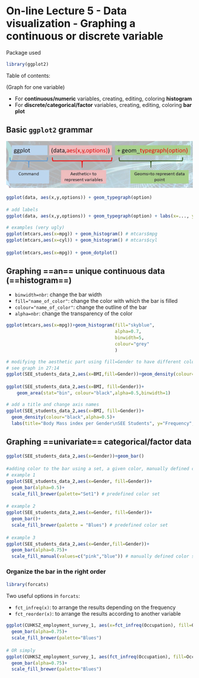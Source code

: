 # On-line Lecture 5 - Data visualization - Graphing a continuous or discrete variable

 Package used

```R
library(ggplot2)
```

Table of contents:

(Graph for one variable)

* For **continuous/numeric** variables, creating, editing, coloring **histogram**
* For **discrete/categorical/factor** variables, creating, editing, coloring **bar plot**



## Basic `ggplot2` grammar

![](Online_lec_5_img/img_1.png)

```R
ggplot(data, aes(x,y,options)) + geom_typegraph(option)

# add labels
ggplot(data, aes(x,y,options)) + geom_typegraph(option) + labs(x=..., y=..., title=...)
```

```R
# examples (very ugly)
ggplot(mtcars,aes(x=mpg)) + geom_histogram() # mtcars$mpg
ggplot(mtcars,aes(x=cyl)) + geom_histogram() # mtcars$cyl

ggplot(mtcars,aes(x=mpg)) + geom_dotplot()
```



## Graphing ==an== unique continuous data (==histogram==)

* `binwidth=nbr`: change the bar width
* `fill="name_of_color"`: change the color with which the bar is filled
* `colour="name_of_color"`: change the outline of the bar
* `alpha=nbr`: change the transparency of the color

```R
ggplot(mtcars,aes(x=mpg))+geom_histogram(fill="skyblue",
                                         alpha=0.7,
                                         binwidth=5,
                                         colour="grey"
                                         )
```

```R
# modifying the aesthetic part using fill=Gender to have different colors
# see graph in 27:14
ggplot(SEE_students_data_2,aes(x=BMI,fill=Gender))+geom_density(colour="black",alpha=0.5)

ggplot(SEE_students_data_2,aes(x=BMI, fill=Gender))+
	geom_area(stat="bin", colour="black",alpha=0.5,binwidth=1)
```

```R
# add a title and change axis names
ggplot(SEE_students_data_2,aes(x=BMI, fill=Gender))+
  geom_density(colour="black",alpha=0.5)+
  labs(title="Body Mass index per Gender\nSEE Students", y="Frequency",x="Body Mass Index")
```



## Graphing ==univariate== categorical/factor data

```R
ggplot(SEE_students_data_2,aes(x=Gender))+geom_bar()

#adding color to the bar using a set, a given color, manually defined colors
# example 1
ggplot(SEE_students_data_2,aes(x=Gender, fill=Gender))+
  geom_bar(alpha=0.5)+
  scale_fill_brewer(palette="Set1") # predefined color set

# example 2
ggplot(SEE_students_data_2,aes(x=Gender, fill=Gender))+
  geom_bar()+
  scale_fill_brewer(palette = "Blues") # predefined color set

# example 3
ggplot(SEE_students_data_2,aes(x=Gender,fill=Gender))+
  geom_bar(alpha=0.75)+
  scale_fill_manual(values=c("pink","blue")) # manually defined color set
```



### Organize the bar in the right order

```R
library(forcats)
```

Two useful options in `forcats`:

* `fct_infreq(x)`:  to arrange the results depending on the frequency
* `fct_reorder(x)`: to arrange the results according to another variable

```R
ggplot(CUHKSZ_employment_survey_1, aes(x=fct_infreq(Occupation), fill=Occupation))+
  geom_bar(alpha=0.75)+
  scale_fill_brewer(palette="Blues")

# OR simply
ggplot(CUHKSZ_employment_survey_1, aes(fct_infreq(Occupation), fill=Occupation))+
  geom_bar(alpha=0.75)+
  scale_fill_brewer(palette="Blues")
```

